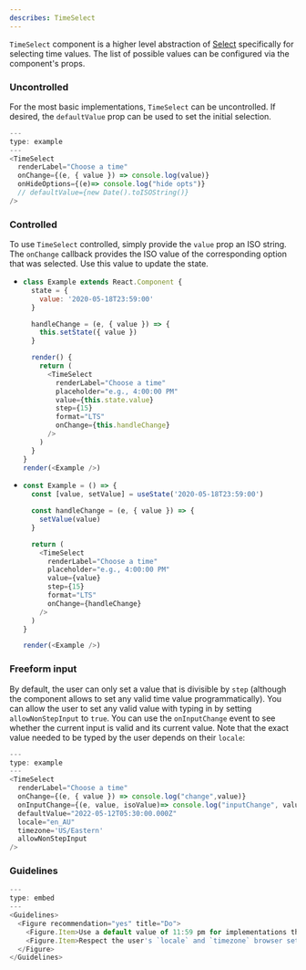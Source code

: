```yaml
---
describes: TimeSelect
---
```


`TimeSelect` component is a higher level abstraction of [Select](#Select) specifically for selecting time values. The list of possible values can be configured via the component's props.

### Uncontrolled

For the most basic implementations, `TimeSelect` can be uncontrolled. If desired, the `defaultValue` prop can be used to set the initial selection.

```javascript
---
type: example
---
<TimeSelect
  renderLabel="Choose a time"
  onChange={(e, { value }) => console.log(value)}
  onHideOptions={(e)=> console.log("hide opts")}
  // defaultValue={new Date().toISOString()}
/>
```

### Controlled

To use `TimeSelect` controlled, simply provide the `value` prop an ISO string. The `onChange` callback provides the ISO value of the corresponding option that was selected. Use this value to update the state.

- ```javascript
  class Example extends React.Component {
    state = {
      value: '2020-05-18T23:59:00'
    }

    handleChange = (e, { value }) => {
      this.setState({ value })
    }

    render() {
      return (
        <TimeSelect
          renderLabel="Choose a time"
          placeholder="e.g., 4:00:00 PM"
          value={this.state.value}
          step={15}
          format="LTS"
          onChange={this.handleChange}
        />
      )
    }
  }
  render(<Example />)
  ```

- ```js
  const Example = () => {
    const [value, setValue] = useState('2020-05-18T23:59:00')

    const handleChange = (e, { value }) => {
      setValue(value)
    }

    return (
      <TimeSelect
        renderLabel="Choose a time"
        placeholder="e.g., 4:00:00 PM"
        value={value}
        step={15}
        format="LTS"
        onChange={handleChange}
      />
    )
  }

  render(<Example />)
  ```

### Freeform input

By default, the user can only set a value that is divisible by `step` (although the component allows to set any valid time value programmatically). You can allow the user to set any valid value with typing in by setting `allowNonStepInput` to `true`. You can use the `onInputChange` event to see whether the current input is valid and its current value.
Note that the exact value needed to be typed by the user depends on their `locale`:

```javascript
---
type: example
---
<TimeSelect
  renderLabel="Choose a time"
  onChange={(e, { value }) => console.log("change",value)}
  onInputChange={(e, value, isoValue)=> console.log("inputChange", value, isoValue)}
  defaultValue="2022-05-12T05:30:00.000Z"
  locale="en_AU"
  timezone='US/Eastern'
  allowNonStepInput
/>
```

### Guidelines

```js
---
type: embed
---
<Guidelines>
  <Figure recommendation="yes" title="Do">
    <Figure.Item>Use a default value of 11:59 pm for implementations that have to do with due dates</Figure.Item>
    <Figure.Item>Respect the user's `locale` and `timezone` browser settings (the component does this by itself when not setting `locale` or `timezone`).</Figure.Item>
  </Figure>
</Guidelines>
```
